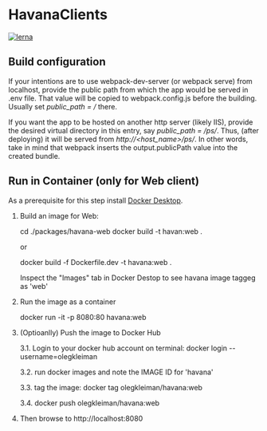 # HavanaClients

[![lerna](https://img.shields.io/badge/maintained%20with-lerna-cc00ff.svg)](https://lerna.js.org/)

## Build configuration
If your intentions are to use webpack-dev-server (or webpack serve) from localhost, provide the public path from which the app would be served in .env file. That value will be copied to webpack.config.js before the building. Usually set *public_path = /* there.

If you want the app to be hosted on another http server (likely IIS), provide the desired virtual directory in this entry, say *public_path = /ps/*. Thus, (after deploying) it will be served from *http://<host_name>/ps/*.
In other words, take in mind that webpack inserts the output.publicPath value into the created bundle.

## Run in Container (only for Web client)
As a prerequisite for this step install [Docker Desktop](http://docker.com/products/docker-desktop).
1. Build an image for Web:

    cd ./packages/havana-web
    docker build -t havan:web .

    or

    docker build -f Dockerfile.dev -t havana:web .

    Inspect the "Images" tab in Docker Destop to see havana image taggeg as 'web'
    
2. Run the image as a container

    docker run -it -p 8080:80 havana:web

3. (Optioanlly) Push the image to Docker Hub

    3.1. Login to your docker hub account on terminal: docker login --username=olegkleiman

    3.2. run docker images and note the IMAGE ID for 'havana'

    3.3. tag the image: docker tag <IMAGEID> olegkleiman/havana:web

    3.4. docker push olegkleiman/havana:web

4. Then browse to http://localhost:8080
